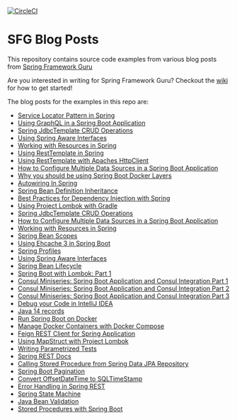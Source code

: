 [![CircleCI](https://circleci.com/gh/spring-framework-guru/sfg-blog-posts.svg?style=svg)](https://circleci.com/gh/spring-framework-guru/sfg-blog-posts)
# SFG Blog Posts

This repository contains source code examples from various blog posts from [Spring Framework Guru](https://springframework.guru) 

Are you interested in writing for Spring Framework Guru? Checkout the [wiki](https://github.com/spring-framework-guru/sfg-blog-posts/wiki) for how to get started!

The blog posts for the examples in this repo are:  
- [Service Locator Pattern in Spring](https://springframework.guru/service-locator-pattern-in-spring/)
- [Using GraphQL in a Spring Boot Application](https://springframework.guru/using-graphql-in-a-spring-boot-application/)
- [Spring JdbcTemplate CRUD Operations](https://springframework.guru/spring-jdbctemplate-crud-operations/)
- [Using Spring Aware Interfaces](https://springframework.guru/using-spring-aware-interfaces/)
- [Working with Resources in Spring](https://springframework.guru/working-with-resources-in-spring/)
- [Using RestTemplate in Spring](https://springframework.guru/using-resttemplate-in-spring/)
- [Using RestTemplate with Apaches HttpClient](https://springframework.guru/using-resttemplate-with-apaches-httpclient/)
- [How to Configure Multiple Data Sources in a Spring Boot Application](https://springframework.guru/how-to-configure-multiple-data-sources-in-a-spring-boot-application/)
- [Why you should be using Spring Boot Docker Layers](https://springframework.guru/why-you-should-be-using-spring-boot-docker-layers/)
- [Autowiring In Spring](https://springframework.guru/autowiring-in-spring/)
- [Spring Bean Definition Inheritance](https://springframework.guru/spring-bean-definition-inheritance/)
- [Best Practices for Dependency Injection with Spring](https://springframework.guru/best-practices-for-dependency-injection-with-spring/)
- [Using Project Lombok with Gradle](https://springframework.guru/using-project-lombok-with-gradle/)
- [Spring JdbcTemplate CRUD Operations](https://springframework.guru/spring-jdbctemplate-crud-operations/)
- [How to Configure Multiple Data Sources in a Spring Boot Application](https://springframework.guru/how-to-configure-multiple-data-sources-in-a-spring-boot-application/)
- [Working with Resources in Spring](https://springframework.guru/working-with-resources-in-spring/)
- [Spring Bean Scopes](https://springframework.guru/spring-bean-scopes/)
- [Using Ehcache 3 in Spring Boot](https://springframework.guru/using-ehcache-3-in-spring-boot/)
- [Spring Profiles](https://springframework.guru/spring-profiles/)
- [Using Spring Aware Interfaces](https://springframework.guru/using-spring-aware-interfaces/)
- [Spring Bean Lifecycle](https://springframework.guru/spring-bean-lifecycle/)
- [Spring Boot with Lombok: Part 1](https://springframework.guru/spring-boot-with-lombok-part-1/)
- [Consul Miniseries: Spring Boot Application and Consul Integration Part 1](https://springframework.guru/consul-miniseries-spring-boot-application-and-consul-integration-part-1/)
- [Consul Miniseries: Spring Boot Application and Consul Integration Part 2](https://springframework.guru/consul-miniseries-spring-boot-application-and-consul-integration-part-2/)
- [Consul Miniseries: Spring Boot Application and Consul Integration Part 3](https://springframework.guru/consul-miniseries-spring-boot-application-and-consul-integration-part-3/)
- [Debug your Code in IntelliJ IDEA](https://springframework.guru/debug-your-code-in-intellij-idea/)
- [Java 14 records](https://springframework.guru/java-14-records/)
- [Run Spring Boot on Docker](https://springframework.guru/run-spring-boot-on-docker/)
- [Manage Docker Containers with Docker Compose](https://springframework.guru/manage-docker-containers-with-docker-compose/)
- [Feign REST Client for Spring Application](https://springframework.guru/feign-rest-client-for-spring-application/)
- [Using MapStruct with Project Lombok](https://springframework.guru/using-mapstruct-with-project-lombok/)
- [Writing Parametrized Tests]()
- [Spring REST Docs]()
- [Calling Stored Procedure from Spring Data JPA Repository]()
- [Spring Boot Pagination]()
- [Convert OffsetDateTime to SQLTimeStamp]()
- [Error Handling in Spring REST]()
- [Spring State Machine]()
- [Java Bean Validation]()
- [Stored Procedures with Spring Boot]()